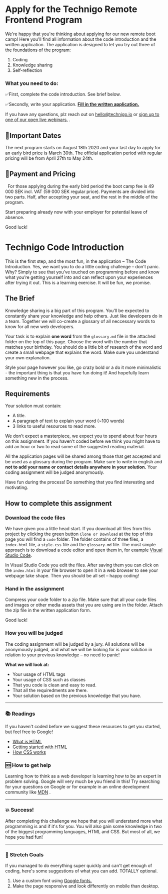 # Apply for the Technigo Remote Frontend Program

We're happy that you're thinking about applying for our new remote boot camp! Here you'll find all information about the code introduction and the written application. The application is designed to let you try out three of the foundations of the program: 

1. Coding
2. Knowledge sharing
3. Self-reflection


### What you need to do: 

✅First, complete the code introduction. See brief below. 

✅Secondly, write your application. **[Fill in the written application.](https://technigo.typeform.com/to/LqJzy0?applied=full-program-dec-2019)**


If you have any questions, plz reach out on hello@technigo.io or [sign up to one of our open live webinars.](https://www.technigo.io/community) . 

## 📆Important Dates
The next program starts on August 18th 2020 and your last day to apply for an early bird price is March 30th. The official application period with regular pricing will be from April 27th to May 24th. 

## 🤝Payment and Pricing
 
For those applying during the early bird period the boot camp fee is 49 000 SEK incl. VAT (59 000 SEK regular price). Payments are divided into two parts. Half, after accepting your seat, and the rest in the middle of the program. 

Start preparing already now with your employer for potential leave of absence.

Good luck! 

# Technigo Code Introduction

This is the first step, and the most fun, in the application – The Code Introduction. Yes, we want you to do a little coding challenge – don't panic. Why? Simply to see that you’ve touched on programming before and know what you’re getting yourself into and can reflect upon your experiences after trying it out. This is a learning exercise. It will be fun, we promise. 

## The Brief

Knowledge sharing is a big part of this program. You'll be expected to constantly share your knowledge and help others. Just like developers do in a team. Together we will co-create a glossary of all neccessary words to know for all new web developers. 

Your task is to explain **one word** from the `glossary.md` file in the attached folder on the top of this page. Choose the word with the number that matches your birthday. You should do a little bit of research of the word and create a small webpage that explains the word. Make sure you understand your own explanation. 

Style your page however you like, go crazy bold or a do it more minimalistic - the important thing is that you have fun doing it! And hopefully learn something new in the process.

## Requirements
Your solution must contain:
* A title.
* A paragraph of text to explain your word (~100 words)
* 3 links to useful resources to read more. 

We don't expect a masterpiece, we expect you to spend about four hours on this assignment. If you haven't coded before we think you might have to add an hour or two to read some of the suggested reading material.

All the application pages will be shared among those that get accepted and be used as a glossary during the program. Make sure to write in english and **not to add your name or contact details anywhere in your solution.** Your coding assignment will be judged anonymously.  

Have fun during the process! Do something that you find interesting and motivating.

## How to complete this assignment

### Download the code files

We have given you a little head start. If you download all files from this project by clicking the green button `Clone or Download` at the top of this page you will find a `code` folder. The folder contains of three files, a `index.html` file, a `style.css` file and the `glossary.md` file. The most simple approach is to download a code editor and open them in, for example [Visual Studio Code](https://code.visualstudio.com/download).

In Visual Studio Code you edit the files. After saving them you can click on the `index.html` in your file browser to open it in a web browser to see your webpage take shape. Then you should be all set – happy coding!

### Hand in the assignment

Compress your code folder to a zip file. Make sure that all your code files and images or other media assets that you are using are in the folder. Attach the zip file in the written application form. 

Good luck!

### How you will be judged
The coding assignment will be judged by a jury. All solutions will be anonymously judged, and what we will be looking for is your solution in relation to your previous knowledge – no need to panic!

**What we will look at:** 
* Your usage of HTML tags
* Your usage of CSS such as classes
* That you code is clean and easy to read. 
* That all the requiredments are there. 
* Your solution based on the previous knowledge that you have. 

---

### :books: Readings

If you haven't coded before we suggest these resources to get you started, but feel free to Google!  

* [What is HTML](https://developer.mozilla.org/en-US/docs/Web/HTML)
* [Getting started with HTML](https://developer.mozilla.org/en-US/docs/Learn/HTML/Introduction_to_HTML/Getting_started)
* [How CSS works](https://developer.mozilla.org/en-US/docs/Learn/CSS/Introduction_to_CSS/How_CSS_works)

### :sos: How to get help
Learning how to think as a web developer is learning how to be an expert in problem solving. Google will very much be you friend in this! Try searching for your questions on Google or for example in an online development community like [MDN](https://developer.mozilla.org/en-US/) .


---

### :boom: Success!

After completing this challenge we hope that you will understand more what programming is and if it's for you. You will also gain some knowledge in two of the biggest programming languages, HTML and CSS. But most of all, we hope you had fun!

---

### :runner: Stretch Goals

If you managed to do everything super quickly and can't get enough of coding, here's some suggestions of what you can add. TOTALLY optional.

1. Use a custom font using [Google fonts.](https://fonts.google.com/?utm_source=google&utm_medium=cpc&utm_campaign=1001467%20%7C%20Material.IO%20%7C%20Global%20%7C%20en%20%7C%20Hybrid%20%7C%20Text%20%7C%20BKWS&utm_term=%7Bkeyword%7D&gclid=EAIaIQobChMItcCyxeaG2AIVwbYYCh3OtgmsEAAYASAAEgJ6O_D_BwE)
2. Make the page responsive and look differently on mobile than desktop.
